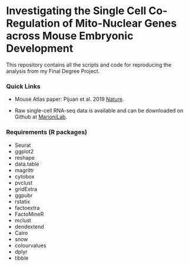# Investigating the Single Cell Co-Regulation of Mito-Nuclear Genes across Mouse Embryonic Development

This repository contains all the scripts and code for reproducing the analysis from my Final Degree Project. 

### Quick Links

- Mouse Atlas paper: Pijuan et al. 2019 [Nature](https://www.nature.com/articles/s41586-019-0933-9).

- Raw single-cell RNA-seq data is available and can be downloaded on Github at [MarioniLab](https://github.com/MarioniLab/EmbryoTimecourse2018).

### Requirements (R packages)

- Seurat
- ggplot2
- reshape
- data.table
- magrittr
- cytobox
- pvclust
- gridExtra
- ggpubr
- rstatix
- factoextra
- FactoMineR
- mclust
- dendextend
- Cairo
- snow
- colourvalues
- dplyr
- tibble

